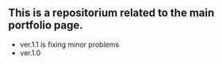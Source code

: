 ## This is a repositorium related to the main portfolio page.

- ver.1.1 is fixing minor problems
- ver.1.0

